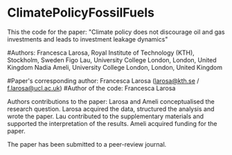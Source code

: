 # ClimatePolicyFossilFuels
This the code for the paper: "Climate policy does not discourage oil and gas investments and leads to investment leakage dynamics"

#Authors: Francesca Larosa, Royal Institute of Technology (KTH), Stockholm, Sweden
          Figo Lau, University College London, London, United Kingdom
          Nadia Ameli, University College London, London, United Kingdom

#Paper's corresponding author: Francesca Larosa (larosa@kth.se / f.larosa@ucl.ac.uk)
#Author of the code: Francesca Larosa

Authors contributions to the paper:
Larosa and Ameli conceptualised the research question. Larosa acquired the data, structured the analysis and wrote the paper. Lau contributed to the supplementary materials and supported the interpretation of the results. Ameli acquired funding for the paper.


The paper has been submitted to a peer-review journal.
